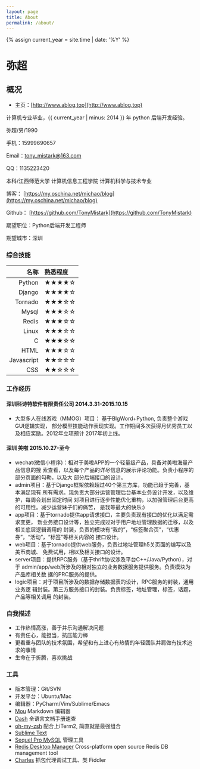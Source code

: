 ```yaml
---
layout: page
title: About
permalink: /about/
---
```


{% assign current_year = site.time | date: '%Y' %}

弥超
===

## 概况

- 主页：[http://www.ablog.top](http://www.ablog.top)

计算机专业毕业，{{ current_year | minus: 2014 }} 年 python  后端开发经验。

弥超/男/1990

手机：15999690657

Email：tony_mistark@163.com

QQ：1135223420

本科/江西师范大学 计算机信息工程学院 计算机科学与技术专业

博客： [https://my.oschina.net/michao/blog](https://my.oschina.net/michao/blog)

Github： [https://github.com/TonyMistark](https://github.com/TonyMistark)

期望职位：Python后端开发工程师

期望城市：深圳

### 综合技能

| 名称 | 熟悉程度
|--:|:--|
|Python | ★★★★☆|
|Django | ★★★★☆|
|Tornado | ★★★☆☆|
|Mysql | ★★★☆☆|
|Redis | ★★★☆☆|
|Linux | ★★★☆☆|
|C | ★★★☆☆|
|HTML | ★★★☆☆|
|Javascript | ★★☆☆☆|
|CSS | ★★☆☆☆|


### 工作经历

#### 深圳科诗特软件有限责任公司  2014.3.31-2015.10.15
 * 大型多人在线游戏（MMOG）项目： 基于BIgWord+Python, 负责整个游戏GUI逻辑实现，
部分模型技能动作表现实现。工作期间多次获得月优秀员工以及相应奖励。2012年立项预计
2017年初上线。

#### 深圳 美啦 2015.10.27-至今
 * wechat(微信小程序)：相对于美啦APP的一个轻量级产品，具备对美啦海量产品信息的搜
索查看，以及每个产品的详尽信息的展示评论功能。负责小程序的部分页面的勾勒，以及大
部分后端接口的设计。
 * admin项目：基于Django框架依赖超过40个第三方库，功能已趋于完善，基本满足现有
所有需求。现负责大部分运营管理后台基本业务设计开发，以及维护，每周会划出固定时间
对项目进行逐步性能优化重构，以加强管理后台更高的可用性。减少运营妹子们的痛苦，
是我等最大的快乐:)
 * app项目：基于tornado提供app请求接口，主要负责现有接口的优化以满足需求变更，
新业务接口设计等，独立完成过对于用户地址管理数据的迁移，以及相关底层逻辑调用的
封装，负责的模块有“我的”，“标签聚合页”，“优惠券”，“活动”，“标签”等相关内容的
接口设计。
* web项目：基于tornado提供web服务，负责过地址管理h5关页面的编写以及美币商城、
免费试用，相以及相关接口的设计。
 * server项目：提供RPC服务（基于thrift协议涉及平台C++/Java/Python），对于
admin/app/web所涉及的相对独立的业务数据服务提供服务。负责模块为产品库相关数
据的PRC服务的提供。
 * logic项目：对于项目所涉及的数据存储数据表的设计，RPC服务的封装，通用业务逻
辑封装。第三方服务接口的封装。负责标签，地址管理，标签，话题，产品等相关调用
的封装。

### 自我描述
 * 工作热情高涨，善于并乐沟通解决问题
 * 有责任心，能担当，抗压能力棒
 * 更看重与团队的技术氛围，希望和有上进心有热情的年轻团队并肩做有技术追求的事情
 * 生命在于折腾，喜欢挑战


### 工具
 * 版本管理：Git/SVN
 * 开发平台：Ubuntu/Mac
 * 编辑器：PyCharm/Vim/Sublime/Emacs
 * [Mou](http://25.io/mou/) Markdown 编辑器
 * [Dash](http://kapeli.com/dash) 全语言文档手册速查
 * [oh-my-zsh](http://ohmyz.sh/)	配合上iTerm2, 简直就是最强组合
 * [Sublime Text](http://www.sublimetext.com/)
 * [Sequel Pro MySQL](http://www.sequelpro.com/) 管理工具
 * [Redis Desktop Manager](http://redisdesktop.com/) Cross-platform open source Redis DB management tool
 * [Charles](http://www.charlesproxy.com/)	抓包代理调试工具、类 Fiddler


